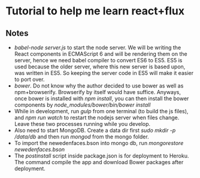 # Tutorial to help me learn react+flux

## Notes
- *babel-node server.js* to start the node server. We will be writing the React components in ECMAScript 6 and will be rendering them on the server, hence we need babel compiler to convert ES6 to ES5. ES5 is used because the older server, where this new server is based upon, was written in ES5. So keeping the server code in ES5 will make it easier to port over.
- *bower*. Do not know why the author decided to use bower as well as npm+browserify. Browserify by itself would have suffice. Anyways, once bower is installed with *npm install*, you can then install the bower components by *node_modules/bower/bin/bower install*
- While in development, run *gulp* from one terminal (to build the js files), and *npm run watch* to restart the nodejs server when files change. Leave these two processes running while you develop.
- Also need to start MongoDB. Create a data dir first *sudo mkdir -p /data/db* and then run *mongod* from the mongo folder.
- To import the newedenfaces.bson into mongo db, run *mongorestore newedenfaces.bson*
- The *postinstall* script inside package.json is for deployment to Heroku. The command compile the app and download Bower packages after deployment.